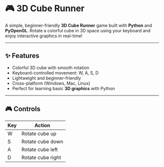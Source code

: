# 🎮 3D Cube Runner

A simple, beginner-friendly **3D Cube Runner** game built with **Python** and **PyOpenGL**. Rotate a colorful cube in 3D space using your keyboard and enjoy interactive graphics in real-time!

---

## ✨ Features

- Colorful 3D cube with smooth rotation  
- Keyboard-controlled movement: W, A, S, D  
- Lightweight and beginner-friendly  
- Cross-platform (Windows, Mac, Linux)  
- Perfect for learning basic **3D graphics** with Python  

---

## 🎮 Controls

| Key | Action           |
|-----|-----------------|
| W   | Rotate cube up   |
| S   | Rotate cube down |
| A   | Rotate cube left |
| D   | Rotate cube right|


